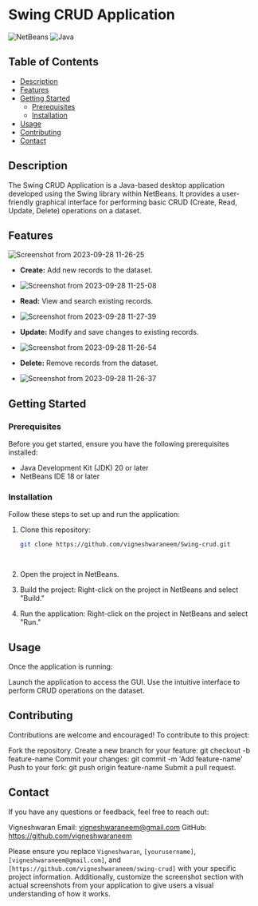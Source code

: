 # Swing CRUD Application

![NetBeans](https://img.shields.io/badge/NetBeans-18-brightgreen)
![Java](https://img.shields.io/badge/Java-20.0.2-brightgreen)

## Table of Contents

- [Description](#description)
- [Features](#features)
- [Getting Started](#getting-started)
  - [Prerequisites](#prerequisites)
  - [Installation](#installation)
- [Usage](#usage)
- [Contributing](#contributing)
- [Contact](#contact)

## Description

The Swing CRUD Application is a Java-based desktop application developed using the Swing library within NetBeans. It provides a user-friendly graphical interface for performing basic CRUD (Create, Read, Update, Delete) operations on a dataset.

## Features
![Screenshot from 2023-09-28 11-26-25](https://github.com/vigneshwaraneem/Swing-crud/assets/145448980/9be4bac8-6709-4a2f-8e1f-ed2eb92b25c0)

- **Create:** Add new records to the dataset.
- ![Screenshot from 2023-09-28 11-25-08](https://github.com/vigneshwaraneem/Swing-crud/assets/145448980/9eb6cad9-bd63-4004-b8c6-edee19415fdd)

- **Read:** View and search existing records.
- ![Screenshot from 2023-09-28 11-27-39](https://github.com/vigneshwaraneem/Swing-crud/assets/145448980/9af8aa33-549b-4016-914c-d0d5230415e8)

- **Update:** Modify and save changes to existing records.
- ![Screenshot from 2023-09-28 11-26-54](https://github.com/vigneshwaraneem/Swing-crud/assets/145448980/cbcabd6e-dbf7-4447-ad0f-91154376e086)

- **Delete:** Remove records from the dataset.
- ![Screenshot from 2023-09-28 11-26-37](https://github.com/vigneshwaraneem/Swing-crud/assets/145448980/b9d04e25-ed76-432b-9609-4fcf6ee9c86d)


## Getting Started

### Prerequisites

Before you get started, ensure you have the following prerequisites installed:

- Java Development Kit (JDK) 20 or later
- NetBeans IDE 18 or later

### Installation

Follow these steps to set up and run the application:

1. Clone this repository:

   ```bash
   git clone https://github.com/vigneshwaraneem/Swing-crud.git

 

1. Open the project in NetBeans.
2. Build the project: Right-click on the project in NetBeans and select "Build."
3. Run the application: Right-click on the project in NetBeans and select "Run."

## Usage
Once the application is running:

Launch the application to access the GUI.
Use the intuitive interface to perform CRUD operations on the dataset.

## Contributing
Contributions are welcome and encouraged! To contribute to this project:

Fork the repository.
Create a new branch for your feature: git checkout -b feature-name
Commit your changes: git commit -m 'Add feature-name'
Push to your fork: git push origin feature-name
Submit a pull request.

## Contact
If you have any questions or feedback, feel free to reach out:

Vigneshwaran
Email: vigneshwaraneem@gmail.com
GitHub: https://github.com/vigneshwaraneem


Please ensure you replace `Vigneshwaran`, `[yourusername]`, `[vigneshwaraneem@gmail.com]`, and `[https://github.com/vigneshwaraneem/swing-crud]` with your specific project information. Additionally, customize the screenshot section with actual screenshots from your application to give users a visual understanding of how it works.
